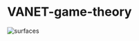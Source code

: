 # VANET-game-theory

![surfaces](https://user-images.githubusercontent.com/61026948/213010006-905b4de6-2e7b-4b8e-b8e3-122bec252972.png)
